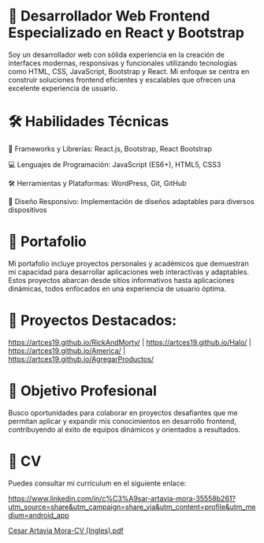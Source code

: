 # 💼 Desarrollador Web Frontend Especializado en React y Bootstrap
Soy un desarrollador web con sólida experiencia en la creación de interfaces modernas, responsivas y funcionales utilizando tecnologías como HTML, CSS, JavaScript, Bootstrap y React. Mi enfoque se centra en construir soluciones frontend eficientes y escalables que ofrecen una excelente experiencia de usuario.

# 🛠️ Habilidades Técnicas
🔧 Frameworks y Librerías: React.js, Bootstrap, React Bootstrap

💻 Lenguajes de Programación: JavaScript (ES6+), HTML5, CSS3

🛠️ Herramientas y Plataformas: WordPress, Git, GitHub

📱 Diseño Responsivo: Implementación de diseños adaptables para diversos dispositivos

# 📂 Portafolio
Mi portafolio incluye proyectos personales y académicos que demuestran mi capacidad para desarrollar aplicaciones web interactivas y adaptables. Estos proyectos abarcan desde sitios informativos hasta aplicaciones dinámicas, todos enfocados en una experiencia de usuario óptima.

# 🔗 Proyectos Destacados:

https://artces19.github.io/RickAndMorty/ | 
https://artces19.github.io/Halo/ | 
https://artces19.github.io/America/ | 
https://artces19.github.io/AgregarProductos/

# 🚀 Objetivo Profesional
Busco oportunidades para colaborar en proyectos desafiantes que me permitan aplicar y expandir mis conocimientos en desarrollo frontend, contribuyendo al éxito de equipos dinámicos y orientados a resultados.

# 📄 CV
Puedes consultar mi currículum en el siguiente enlace:

https://www.linkedin.com/in/c%C3%A9sar-artavia-mora-35558b261?utm_source=share&utm_campaign=share_via&utm_content=profile&utm_medium=android_app

[Cesar Artavia Mora-CV (Ingles).pdf](https://github.com/user-attachments/files/20395508/Cesar.Artavia.Mora-CV.Ingles.pdf)

 

